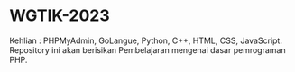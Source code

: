 # WGTIK-2023
Kehlian : PHPMyAdmin, GoLangue, Python, C++, HTML, CSS, JavaScript.           
Repository ini akan berisikan Pembelajaran mengenai dasar pemrograman PHP.
